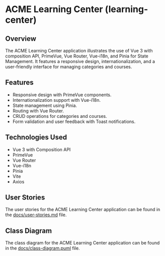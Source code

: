 # ACME Learning Center (learning-center)

## Overview
The ACME Learning Center application illustrates the use of Vue 3 with composition API, PrimeVue, Vue Router, Vue-i18n, and Pinia for State Management. 
It features a responsive design, internationalization, and a user-friendly interface for managing categories and courses.

## Features
- Responsive design with PrimeVue components.
- Internationalization support with Vue-i18n.
- State management using Pinia.
- Routing with Vue Router.
- CRUD operations for categories and courses.
- Form validation and user feedback with Toast notifications.

## Technologies Used
- Vue 3 with Composition API
- PrimeVue
- Vue Router
- Vue-i18n
- Pinia
- Vite
- Axios

## User Stories
The user stories for the ACME Learning Center application can be found in the [docs/user-stories.md](docs/user-stories.md) file.

## Class Diagram
The class diagram for the ACME Learning Center application can be found in the [docs/class-diagram.puml](docs/class-diagram.puml) file.


